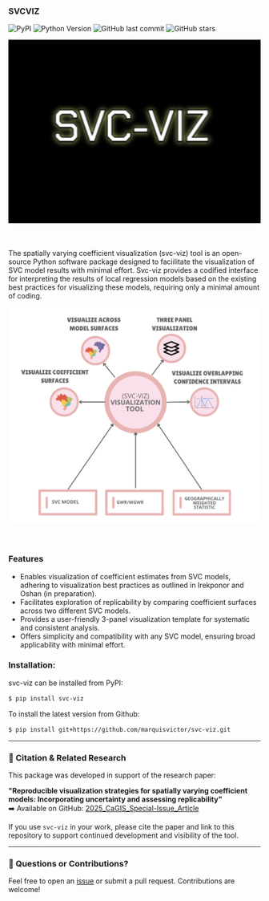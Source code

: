 ### SVCVIZ
![PyPI](https://img.shields.io/pypi/v/svc-viz)
![Python Version](https://img.shields.io/pypi/pyversions/svc-viz)
![GitHub last commit](https://img.shields.io/github/last-commit/marquisvictor/svc-viz)
![GitHub stars](https://img.shields.io/github/stars/marquisvictor/svc-viz?style=social)


<div align="center"><img src="notebooks/data/svcvizlogo.png" width="600px" /></div>

<br /><br />
The spatially varying coefficient visualization (svc-viz) tool is an open-source Python software package designed to faciilitate the visualization of SVC model results with minimal effort. Svc-viz provides a codified interface for interpreting the results of local regression models based on the existing best practices for visualizing these models, requiring only a minimal amount of coding.

<div align="center"><img src="notebooks/data/svcviz-diagram.png" width="600px" /></div> 
<br /><br />

### Features
- Enables visualization of coefficient estimates from SVC models, adhering to visualization best practices as outlined in Irekponor and Oshan (in preparation).
- Facilitates exploration of replicability by comparing coefficient surfaces across two different SVC models.
- Provides a user-friendly 3-panel visualization template for systematic and consistent analysis.
- Offers simplicity and compatibility with any SVC model, ensuring broad applicability with minimal effort.

### Installation:

svc-viz can be installed from PyPI:

```bash
$ pip install svc-viz
```

To install the latest version from Github:

```bash
$ pip install git+https://github.com/marquisvictor/svc-viz.git
```

---

### 📄 Citation & Related Research

This package was developed in support of the research paper:

**"Reproducible visualization strategies for spatially varying coefficient models: Incorporating uncertainty and assessing replicability"**  
➡️ Available on GitHub: [2025_CaGIS_Special-Issue_Article](https://github.com/marquisvictor/2025_CaGIS_Special-Issue_Article)

If you use `svc-viz` in your work, please cite the paper and link to this repository to support continued development and visibility of the tool.

---

### 💬 Questions or Contributions?

Feel free to open an [issue](https://github.com/marquisvictor/svc-viz/issues) or submit a pull request. Contributions are welcome!
